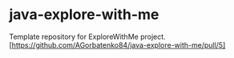 # java-explore-with-me
Template repository for ExploreWithMe project.
[https://github.com/AGorbatenko84/java-explore-with-me/pull/5]
